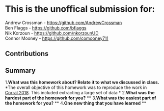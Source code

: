 # This is the unoffical submission for:
Andrew Crossman -  https://github.com/AndrewCrossman <br />
Ben Flaggs - https://github.com/bflaggs <br />
Nik Korzoun - https://github.com/nkorzounUD <br />
Connor Mooney - https://github.com/comooney711

## Contributions


## Summary
1.**What was this homework about? Relate it to what we discussed in class.**
  *The overall objective of this homework was to reproduce the work in [Corral 2018](https://arxiv.org/pdf/0910.0055.pdf). This included extracting a large set of data *
2.**What was the hardest part of the homework for you?**
  **
3.**What was the easiest part of the homework for you?**
  **
4.**One new thing that you have learned**
  **


